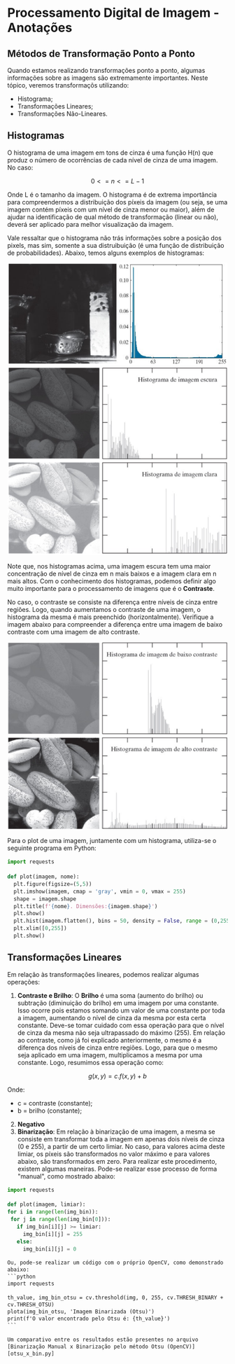 # Processamento Digital de Imagem - Anotações

## Métodos de Transformação Ponto a Ponto ## 

Quando estamos realizando transformações ponto a ponto, algumas informações sobre as imagens são extremamente importantes. Neste tópico, veremos transformaçõs utilizando: 

* Histograma;
* Transformações Lineares;
* Transformações Não-Lineares.

## Histogramas ##

O histograma de uma imagem em tons de cinza é uma função H(n) que produz o número de ocorrências de cada nível de cinza de uma imagem. No caso: 

$$
0 <= n <= L-1
$$

 Onde L é o tamanho da imagem. O histograma é de extrema importância para compreendermos a distribuição dos píxeis da imagem (ou seja, se uma imagem contém píxeis com um nível de cinza menor ou maior), além de ajudar na identificação de qual método de transformação (linear ou não), deverá ser aplicado para melhor visualização da imagem. 

 Vale ressaltar que o histograma não trás informações sobre a posição dos pixels, mas sim, somente a sua distruibuição (é uma função de distribuição de probabilidades). Abaixo, temos alguns exemplos de histogramas: 

![Exemplo de um Histograma](./images_teoria/histograma_01.png)
![Exemplo de um Histograma 2](./images_teoria/histograma_02.png)

Note que, nos histogramas acima, uma imagem escura tem uma maior concentração de nível de cinza em n mais baixos e a imagem clara em n mais altos. Com o conhecimento dos histogramas, podemos definir algo muito importante para o processamento de imagens que é o **Contraste**. 

No caso, o contraste se consiste na diferença entre níveis de cinza entre regiões. Logo, quando aumentamos o contraste de uma imagem, o histograma da mesma é mais preenchido (horizontalmente). Verifique a imagem abaixo para compreender a diferença entre uma imagem de baixo contraste com uma imagem de alto contraste. 

![Exemplo de um Histograma 2](./images_teoria/histograma_03.png)

Para o plot de uma imagem, juntamente com um histograma, utiliza-se o seguinte programa em Python: 

```python
import requests 

def plot(imagem, nome):
  plt.figure(figsize=(5,5))
  plt.imshow(imagem, cmap = 'gray', vmin = 0, vmax = 255)
  shape = imagem.shape
  plt.title(f'{nome}. Dimensões:{imagem.shape}')
  plt.show()
  plt.hist(imagem.flatten(), bins = 50, density = False, range = (0,255))
  plt.xlim([0,255])
  plt.show()
  ```
## Transformações Lineares ## 
Em relação às transformações lineares, podemos realizar algumas operações: 

1) **Contraste e Brilho**:
   O **Brilho** é uma soma (aumento do brilho) ou subtração (diminuição do brilho) em uma imagem por uma constante. Isso ocorre pois estamos somando um valor de uma constante por toda a imagem, aumentando o nível de cinza da mesma por esta certa constante. Deve-se tomar cuidado com essa operação para que o nível de cinza da mesma não seja ultrapassado do máximo (255). Em relação ao contraste, como já foi explicado anteriormente, o mesmo é a diferença dos níveis de cinza entre regiões. Logo, para que o mesmo seja aplicado em uma imagem, multiplicamos a mesma por uma constante. Logo, resumimos essa operação como:

$$
g(x,y) = c.f(x,y) + b
$$

Onde:
* c = contraste (constante);
* b = brilho (constante);
2) **Negativo**
3) **Binarização**:
  Em relação à binarização de uma imagem, a mesma se consiste em transformar toda a imagem em apenas dois níveis de cinza (0 e 255), a partir de um certo limiar. No caso, para valores acima deste limiar, os píxeis são transformados no valor máximo e para valores abaixo, são transformados em zero.
   Para realizar este procedimento, existem algumas maneiras. Pode-se realizar esse processo de forma "manual", como mostrado abaixo:

  ```python
import requests 

def plot(imagem, limiar):
  for i in range(len(img_bin)):
   for j in range(len(img_bin[0])):
     if img_bin[i][j] >= limiar:
       img_bin[i][j] = 255
     else:
       img_bin[i][j] = 0
````
````
Ou, pode-se realizar um código com o próprio OpenCV, como demonstrado abaixo:
```python
import requests

th_value, img_bin_otsu = cv.threshold(img, 0, 255, cv.THRESH_BINARY + cv.THRESH_OTSU)
plota(img_bin_otsu, 'Imagem Binarizada (Otsu)')
print(f'O valor encontrado pelo Otsu é: {th_value}')
```

Um comparativo entre os resultados estão presentes no arquivo [Binarização Manual x Binarização pelo método Otsu (OpenCV)][otsu_x_bin.py]
